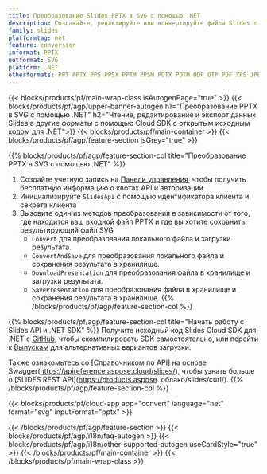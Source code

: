 ```yaml
---
title: Преобразование Slides PPTX в SVG с помощью .NET
description: Создавайте, редактируйте или конвертируйте файлы Slides с помощью REST API и .NET SDK с открытым исходным кодом
family: slides
platformtag: net
feature: conversion
informat: PPTX
outformat: SVG
platform: .NET
otherformats: PPT PPTX PPS PPSX PPTM PPSM POTX POTM ODP OTP PDF XPS JPEG PNG BMP TIFF HTML SWF HTML5 GIF XAML MPEG4
---
```


{{< blocks/products/pf/main-wrap-class isAutogenPage="true" >}}
{{< blocks/products/pf/agp/upper-banner-autogen h1="Преобразование PPTX в SVG с помощью .NET" h2="Чтение, редактирование и экспорт данных Slides в другие форматы с помощью Cloud SDK с открытым исходным кодом для .NET">}}
{{< blocks/products/pf/main-container >}}
{{< blocks/products/pf/agp/feature-section isGrey="true" >}}

{{% blocks/products/pf/agp/feature-section-col title="Преобразование PPTX в SVG с помощью .NET" %}}
1. Создайте учетную запись на <a href="https://dashboard.aspose.cloud/">Панели управления</a>, чтобы получить бесплатную информацию о квотах API и авторизации.
1. Инициализируйте ```SlidesApi``` с помощью идентификатора клиента и секрета клиента
1. Вызовите один из методов преобразования в зависимости от того, где находится ваш входной файл PPTX и где вы хотите сохранить результирующий файл SVG
    - ```Convert``` для преобразования локального файла и загрузки результата.
    - ```ConvertAndSave``` для преобразования локального файла и сохранения результата в хранилище.
    - ```DownloadPresentation``` для преобразования файла в хранилище и загрузки результата.
    - ```SavePresentation``` для преобразования файла в хранилище и сохранения результата в хранилище.
{{% /blocks/products/pf/agp/feature-section-col %}}

{{% blocks/products/pf/agp/feature-section-col title="Начать работу с Slides API и .NET SDK" %}}
Получите исходный код Slides Cloud SDK для .NET с [GitHub](https://github.com/aspose-slides-cloud/aspose-slides-cloud-dotnet), чтобы скомпилировать SDK самостоятельно, или перейти к [Выпускам](https://releases.aspose.cloud/) для альтернативных вариантов загрузки.

Также ознакомьтесь со [Справочником по API] на основе Swagger(https://apireference.aspose.cloud/slides/), чтобы узнать больше о [SLIDES REST API](https://products.aspose. облако/slides/curl/).
{{% /blocks/products/pf/agp/feature-section-col %}}

{{< blocks/products/pf/cloud-app app="convert" language="net" format="svg" inputFormat="pptx" >}}

{{< /blocks/products/pf/agp/feature-section >}}
{{< blocks/products/pf/agp/i18n/faq-autogen >}}
{{< blocks/products/pf/agp/i18n/other-supported-autogen useCardStyle="true" >}}
{{< /blocks/products/pf/main-container >}}
{{< /blocks/products/pf/main-wrap-class >}}
